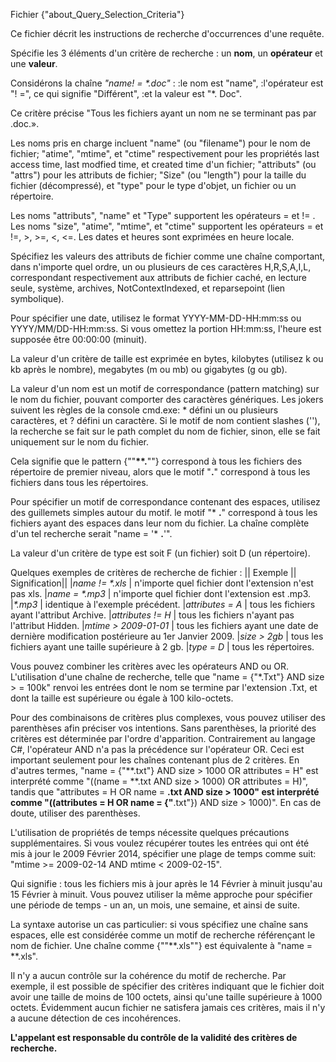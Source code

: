 Fichier {"about_Query_Selection_Criteria"}

Ce fichier décrit les instructions de recherche d'occurrences d'une requête.

Spécifie les 3 éléments d'un critère de recherche : un **nom**, un **opérateur** et une **valeur**.

Considérons la chaîne _"name! = *.doc"_ :
:le nom est "name",
:l'opérateur est "! =", ce qui signifie "Différent",
:et la valeur est "*. Doc".

Ce critère précise "Tous les fichiers ayant un nom ne se terminant pas par .doc.».

Les noms pris en charge incluent "name" (ou "filename") pour le nom de fichier;
"atime", "mtime", et "ctime" respectivement pour les propriétés last access time, last modfied time, et created time d'un fichier;
"attributs" (ou "attrs") pour les attributs de fichier;
"Size" (ou "length") pour la taille du fichier (décompressé),
et "type" pour le type d'objet, un fichier ou un répertoire.

Les noms "attributs", "name" et "Type" supportent les opérateurs  = et != .
Les noms "size", "atime", "mtime", et "ctime" supportent les opérateurs = et !=, >, >=, <, <=.
Les dates et heures sont exprimées en heure locale.

Spécifiez les valeurs des attributs de fichier comme une chaîne comportant, dans n'importe quel ordre, un ou plusieurs de ces caractères H,R,S,A,I,L,
correspondant respectivement aux attributs de fichier caché, en lecture seule, système, archives, NotContextIndexed, et reparsepoint (lien symbolique).

Pour spécifier une date, utilisez le format YYYY-MM-DD-HH:mm:ss ou YYYY/MM/DD-HH:mm:ss.
Si vous omettez la portion HH:mm:ss, l'heure est supposée être 00:00:00 (minuit).

La valeur d'un critère de taille est exprimée en bytes, kilobytes (utilisez k ou kb après le nombre), megabytes (m ou mb) ou gigabytes (g ou gb).

La valeur d'un nom est un motif de correspondance (pattern matching) sur le nom du fichier, pouvant comporter des caractères génériques.
Les jokers suivent les règles de la console cmd.exe: * défini un ou plusieurs caractères, et ? défini un caractère.
Si le motif de nom contient slashes ('\'), la recherche se fait sur le path complet du nom de fichier, sinon, elle se fait uniquement 
sur le nom du fichier.

Cela signifie que le pattern {""**\**.**""} correspond à tous les fichiers des répertoire de premier niveau, alors que le motif "**.**" 
correspond à tous les fichiers dans tous les répertoires.


Pour spécifier un motif de correspondance contenant des espaces, utilisez des guillemets simples autour du motif.
le motif "* **.**" correspond à tous les fichiers ayant des espaces dans leur nom du fichier. 
La chaîne complète d'un tel recherche serait "name = '* **.**'".

La valeur d'un critère de type est soit F (un fichier) soit D (un répertoire).

Quelques exemples de  critères de recherche de fichier :
|| Exemple || Signification||
|_name != *.xls_      | n'importe quel fichier dont l'extension n'est pas xls. 
|_name = *.mp3_     | n'importe quel fichier dont l'extension est .mp3. 
|_*.mp3_              | identique à l'exemple précédent. 
|_attributes = A_   | tous les fichiers ayant l'attribut Archive. 
|_attributes != H_    | tous les fichiers n'ayant pas l'attribut Hidden. 
|_mtime > 2009-01-01_ | tous les fichiers ayant une date de dernière modification postérieure au 1er Janvier 2009. 
|_size > 2gb_         | tous les fichiers ayant une taille supérieure à 2 gb. 
|_type = D_           | tous les répertoires.

Vous pouvez combiner les critères avec les opérateurs AND ou OR.
L'utilisation d'une chaîne de recherche, telle que "name = {"*.Txt"} AND  size > = 100k" renvoi les entrées dont le nom se termine par l'extension .Txt,
et dont la taille est supérieure ou égale à 100 kilo-octets.   

Pour des combinaisons de critères plus complexes, vous pouvez utiliser des parenthèses afin préciser vos intentions.
Sans parenthèses, la priorité des critères est déterminée par l'ordre d'apparition.
Contrairement au langage C#, l'opérateur AND n'a pas la précédence sur l'opérateur OR.
Ceci est important seulement pour les chaînes contenant plus de 2 critères.
En d'autres termes, "name = {"**.txt"} AND size > 1000 OR attributes = H" est interprété comme "((name = **.txt AND size > 1000) OR attributes = H)",
tandis que "attributes = H OR name = **.txt AND size > 1000" est interprété comme "((attributes = H OR name = {"**.txt"}) AND size > 1000)".
En cas de doute, utiliser des parenthèses.  
 
L'utilisation de propriétés de temps nécessite quelques précautions supplémentaires.
Si vous voulez récupérer toutes les entrées qui ont été mis à jour le 2009 Février 2014, spécifier une plage de temps comme suit:
 "mtime >= 2009-02-14 AND mtime < 2009-02-15".

Qui signifie : tous les fichiers mis à jour après le 14 Février à minuit jusqu'au 15 Février à minuit.
Vous pouvez utiliser la même approche pour spécifier une période de temps - un an, un mois, une semaine, et ainsi de suite.

La syntaxe autorise un cas particulier: si vous spécifiez une chaîne sans espaces, elle est considérée comme un motif de recherche référençant le nom de fichier.
Une chaîne comme {""**.xls""} est équivalente à "name = **.xls".

Il n'y a aucun contrôle sur la cohérence du motif de recherche.
Par exemple, il est possible de spécifier des critères indiquant que le fichier doit avoir une taille de moins de 100 octets,
ainsi qu'une taille supérieure à 1000 octets. Évidemment aucun fichier ne satisfera jamais ces critères, mais il n'y a aucune détection de ces incohérences.

**L'appelant est responsable du contrôle de la validité des critères de recherche.**
